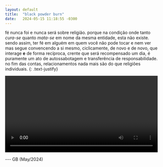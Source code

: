 ```yaml
---
layout: default
title:  "black powder burn"
date:   2024-05-15 11:18:55 -0300
---
```



fé nunca foi e nunca será sobre religião. porque na condição onde tanto _cura-se_ quanto _mata-se_ em nome da mesma entidade, esta não existe.  
sendo assim, ter fé em alguém em quem você não pode tocar e nem ver mas segue convencendo a si mesmo, ciclicamente, de novo e de novo, que interage **e** de forma recíproca, crente que será recompensado um dia, é puramente um ato de autossabotagem e transferência de responsabilidade.  
no fim das contas, relacionamentos nada mais são do que religiões individuais.
{: .text-justify}
  
<video src="/assets/videos/interpol.mp4" width="500" controls title="clock"></video>

--- GB (May/2024)
